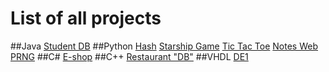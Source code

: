 # List of all projects
##Java
[Student DB](https://github.com/bohus98/JavaProjekt)
##Python
[Hash](https://github.com/bohus98/dd-pp-12mistny-hash)
[Starship Game](https://github.com/bohus98/PyGame)
[Tic Tac Toe](https://github.com/bohus98/Tic-Tac-Toe)
[Notes Web](https://github.com/bohus98/Flask-Web)
[PRNG](https://github.com/bohus98/AKR-KeyGenerator)
##C#
[E-shop](https://github.com/bohus98/PePe-Shop-Final)
##C++
[Restaurant "DB"](https://github.com/bohus98/Databaze-Restauraci)
##VHDL
[DE1](https://github.com/bohus98/digital-electronics-1)

